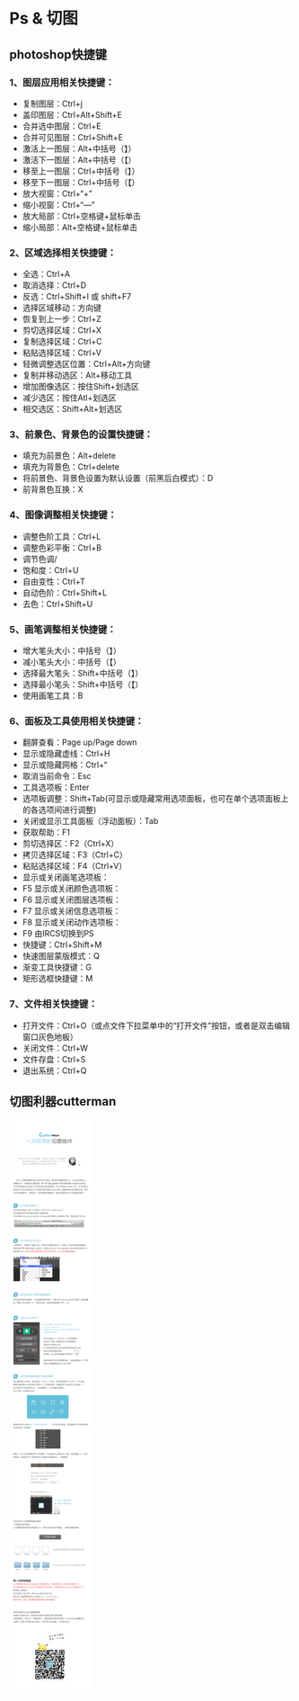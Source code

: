# Ps & 切图
## photoshop快捷键
### 1、图层应用相关快捷键： 
* 复制图层：Ctrl+j 
* 盖印图层：Ctrl+Alt+Shift+E 
* 合并选中图层：Ctrl+E 
* 合并可见图层：Ctrl+Shift+E 
* 激活上一图层：Alt+中括号（】） 
* 激活下一图层：Alt+中括号（【）
* 移至上一图层：Ctrl+中括号（】）
* 移至下一图层：Ctrl+中括号（【） 
* 放大视窗：Ctrl+“+”
* 缩小视窗：Ctrl+“—”
* 放大局部：Ctrl+空格键+鼠标单击 
* 缩小局部：Alt+空格键+鼠标单击

### 2、区域选择相关快捷键：
* 全选：Ctrl+A 
* 取消选择：Ctrl+D 
* 反选：Ctrl+Shift+I  或 shift+F7 
* 选择区域移动：方向键
* 恢复到上一步：Ctrl+Z 
* 剪切选择区域：Ctrl+X 
* 复制选择区域：Ctrl+C 
* 粘贴选择区域：Ctrl+V 
* 轻微调整选区位置：Ctrl+Alt+方向键 
* 复制并移动选区：Alt+移动工具 
* 增加图像选区：按住Shift+划选区 
* 减少选区：按住Atl+划选区
* 相交选区：Shift+Alt+划选区 

### 3、前景色、背景色的设置快捷键： 
* 填充为前景色：Alt+delete 
* 填充为背景色：Ctrl+delete 
* 将前景色、背景色设置为默认设置（前黑后白模式）：D 
* 前背景色互换：X 

### 4、图像调整相关快捷键： 
* 调整色阶工具：Ctrl+L 
* 调整色彩平衡：Ctrl+B 
* 调节色调/
* 饱和度：Ctrl+U 
* 自由变性：Ctrl+T 
* 自动色阶：Ctrl+Shift+L 
* 去色：Ctrl+Shift+U 

### 5、画笔调整相关快捷键：
* 增大笔头大小：中括号（】）
* 减小笔头大小：中括号（【）
* 选择最大笔头：Shift+中括号（】） 
* 选择最小笔头：Shift+中括号（【）
* 使用画笔工具：B 

### 6、面板及工具使用相关快捷键：
* 翻屏查看：Page up/Page down 
* 显示或隐藏虚线：Ctrl+H 
* 显示或隐藏网格：Ctrl+“ 
* 取消当前命令：Esc 
* 工具选项板：Enter 
* 选项板调整：Shift+Tab(可显示或隐藏常用选项面板，也可在单个选项面板上的各选项间进行调整) 
* 关闭或显示工具面板（浮动面板）：Tab 
* 获取帮助：F1 
* 剪切选择区：F2（Ctrl+X）
* 拷贝选择区域：F3（Ctrl+C）
* 粘贴选择区域：F4（Ctrl+V）
* 显示或关闭画笔选项板：
* F5 显示或关闭颜色选项板：
* F6 显示或关闭图层选项板：
* F7 显示或关闭信息选项板：
* F8 显示或关闭动作选项板：
* F9 由IRCS切换到PS
* 快捷键：Ctrl+Shift+M 
* 快速图层蒙版模式：Q 
* 渐变工具快捷键：G 
* 矩形选框快捷键：M 

### 7、文件相关快捷键： 
* 打开文件：Ctrl+O（或点文件下拉菜单中的“打开文件”按钮，或者是双击编辑窗口灰色地板）
* 关闭文件：Ctrl+W 
* 文件存盘：Ctrl+S 
* 退出系统：Ctrl+Q

## 切图利器cutterman
![image](images/CutterMan.png) 

